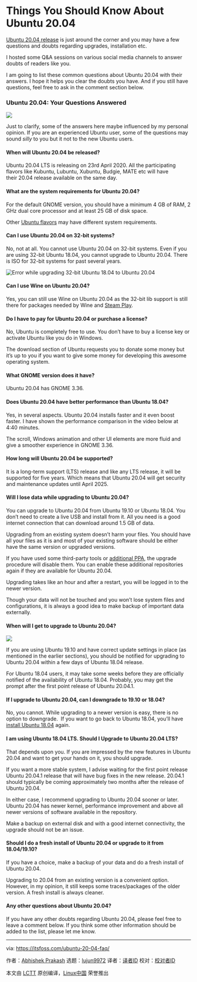[#]: collector: (lujun9972)
[#]: translator: ( )
[#]: reviewer: ( )
[#]: publisher: ( )
[#]: url: ( )
[#]: subject: (Things You Should Know About Ubuntu 20.04)
[#]: via: (https://itsfoss.com/ubuntu-20-04-faq/)
[#]: author: (Abhishek Prakash https://itsfoss.com/author/abhishek/)

Things You Should Know About Ubuntu 20.04
======

[Ubuntu 20.04 release][1] is just around the corner and you may have a few questions and doubts regarding upgrades, installation etc.

I hosted some Q&amp;A sessions on various social media channels to answer doubts of readers like you.

I am going to list these common questions about Ubuntu 20.04 with their answers. I hope it helps you clear the doubts you have. And if you still have questions, feel free to ask in the comment section below.

### Ubuntu 20.04: Your Questions Answered

![][2]

Just to clarify, some of the answers here maybe influenced by my personal opinion. If you are an experienced Ubuntu user, some of the questions may sound _silly_ to you but it not to the new Ubuntu users.

#### When will Ubuntu 20.04 be released?

Ubuntu 20.04 LTS is releasing on 23rd April 2020. All the participating flavors like Kubuntu, Lubuntu, Xubuntu, Budgie, MATE etc will have their 20.04 release available on the same day.

#### What are the system requirements for Ubuntu 20.04?

For the default GNOME version, you should have a minimum 4 GB of RAM, 2 GHz dual core processor and at least 25 GB of disk space.

Other [Ubuntu flavors][3] may have different system requirements.

#### Can I use Ubuntu 20.04 on 32-bit systems?

No, not at all. You cannot use Ubuntu 20.04 on 32-bit systems. Even if you are using 32-bit Ubuntu 18.04, you cannot upgrade to Ubuntu 20.04. There is ISO for 32-bit systems for past several years.

![Error while upgrading 32-bit Ubuntu 18.04 to Ubuntu 20.04][4]

#### Can I use Wine on Ubuntu 20.04?

Yes, you can still use Wine on Ubuntu 20.04 as the 32-bit lib support is still there for packages needed by Wine and [Steam Play][5].

#### Do I have to pay for Ubuntu 20.04 or purchase a license?

No, Ubuntu is completely free to use. You don’t have to buy a license key or activate Ubuntu like you do in Windows.

The download section of Ubuntu requests you to donate some money but it’s up to you if you want to give some money for developing this awesome operating system.

#### What GNOME version does it have?

Ubuntu 20.04 has GNOME 3.36.

#### Does Ubuntu 20.04 have better performance than Ubuntu 18.04?

Yes, in several aspects. Ubuntu 20.04 installs faster and it even boost faster. I have shown the performance comparison in the video below at 4:40 minutes.

The scroll, Windows animation and other UI elements are more fluid and give a smoother experience in GNOME 3.36.

#### How long will Ubuntu 20.04 be supported?

It is a long-term support (LTS) release and like any LTS release, it will be supported for five years. Which means that Ubuntu 20.04 will get security and maintenance updates until April 2025.

#### Will I lose data while upgrading to Ubuntu 20.04?

You can upgrade to Ubuntu 20.04 from Ubuntu 19.10 or Ubuntu 18.04. You don’t need to create a live USB and install from it. All you need is a good internet connection that can download around 1.5 GB of data.

Upgrading from an existing system doesn’t harm your files. You should have all your files as it is and most of your existing software should be either have the same version or upgraded versions.

If you have used some third-party tools or [additional PPA][6], the upgrade procedure will disable them. You can enable these additional repositories again if they are available for Ubuntu 20.04.

Upgrading takes like an hour and after a restart, you will be logged in to the newer version.

Though your data will not be touched and you won’t lose system files and configurations, it is always a good idea to make backup of important data externally.

#### When will I get to upgrade to Ubuntu 20.04?

![][7]

If you are using Ubuntu 19.10 and have correct update settings in place (as mentioned in the earlier sections), you should be notified for upgrading to Ubuntu 20.04 within a few days of Ubuntu 18.04 release.

For Ubuntu 18.04 users, it may take some weeks before they are officially notified of the availability of Ubuntu 18.04. Probably, you may get the prompt after the first point release of Ubuntu 20.04.1.

#### If I upgrade to Ubuntu 20.04, can I downgrade to 19.10 or 18.04?

No, you cannot. While upgrading to a newer version is easy, there is no option to downgrade.  If you want to go back to Ubuntu 18.04, you’ll have [install Ubuntu 18.04][8] again.

#### I am using Ubuntu 18.04 LTS. Should I Upgrade to Ubuntu 20.04 LTS?

That depends upon you. If you are impressed by the new features in Ubuntu 20.04 and want to get your hands on it, you should upgrade.

If you want a more stable system, I advise waiting for the first point release Ubuntu 20.04.1 release that will have bug fixes in the new release. 20.04.1 should typically be coming approximately two months after the release of Ubuntu 20.04.

In either case, I recommend upgrading to Ubuntu 20.04 sooner or later. Ubuntu 20.04 has newer kernel, performance improvement and above all newer versions of software available in the repository.

Make a backup on external disk and with a good internet connectivity, the upgrade should not be an issue.

#### Should I do a fresh install of Ubuntu 20.04 or upgrade to it from 18.04/19.10?

If you have a choice, make a backup of your data and do a fresh install of Ubuntu 20.04.

Upgrading to 20.04 from an existing version is a convenient option. However, in my opinion, it still keeps some traces/packages of the older version. A fresh install is always cleaner.

#### Any other questions about Ubuntu 20.04?

If you have any other doubts regarding Ubuntu 20.04, please feel free to leave a comment below. If you think some other information should be added to the list, please let me know.

--------------------------------------------------------------------------------

via: https://itsfoss.com/ubuntu-20-04-faq/

作者：[Abhishek Prakash][a]
选题：[lujun9972][b]
译者：[译者ID](https://github.com/译者ID)
校对：[校对者ID](https://github.com/校对者ID)

本文由 [LCTT](https://github.com/LCTT/TranslateProject) 原创编译，[Linux中国](https://linux.cn/) 荣誉推出

[a]: https://itsfoss.com/author/abhishek/
[b]: https://github.com/lujun9972
[1]: https://itsfoss.com/ubuntu-20-04-release-features/
[2]: https://i1.wp.com/itsfoss.com/wp-content/uploads/2020/04/ubuntu_20_04_faq.jpg?ssl=1
[3]: https://itsfoss.com/which-ubuntu-install/
[4]: https://i0.wp.com/itsfoss.com/wp-content/uploads/2020/04/ubuntu-32-bit.jpg?ssl=1
[5]: https://itsfoss.com/steam-play/
[6]: https://itsfoss.com/ppa-guide/
[7]: https://i0.wp.com/itsfoss.com/wp-content/uploads/2020/03/upgrade-ubuntu-20-04.jpg?ssl=1
[8]: https://itsfoss.com/install-ubuntu/
